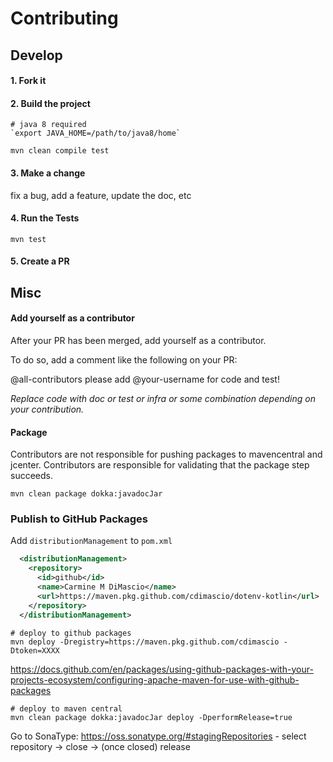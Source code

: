 # Contributing

## Develop

#### 1. Fork it

#### 2. Build the project

```shell
# java 8 required
`export JAVA_HOME=/path/to/java8/home`

mvn clean compile test
```

#### 3. Make a change

fix a bug, add a feature, update the doc, etc

#### 4. Run the Tests

```shell
mvn test
```

#### 5. Create a PR

## Misc

#### Add yourself as a contributor

After your PR has been merged, add yourself as a contributor.

To do so, add a comment like the following on your PR:

@all-contributors please add @your-username for code and test!

_Replace code with doc or test or infra or some combination depending on your contribution._

#### Package

Contributors are not responsible for pushing packages to mavencentral and jcenter. Contributors are responsible for validating that the package step succeeds.

```shell
mvn clean package dokka:javadocJar
```

### Publish to GitHub Packages

Add `distributionManagement` to `pom.xml`

```xml
  <distributionManagement>
    <repository>
      <id>github</id>
      <name>Carmine M DiMascio</name>
      <url>https://maven.pkg.github.com/cdimascio/dotenv-kotlin</url>
    </repository>
  </distributionManagement>
```

```shell
# deploy to github packages
mvn deploy -Dregistry=https://maven.pkg.github.com/cdimascio -Dtoken=XXXX
```
https://docs.github.com/en/packages/using-github-packages-with-your-projects-ecosystem/configuring-apache-maven-for-use-with-github-packages


```shell
# deploy to maven central
mvn clean package dokka:javadocJar deploy -DperformRelease=true
```

Go to SonaType: https://oss.sonatype.org/#stagingRepositories - select repository -> close -> (once closed) release
